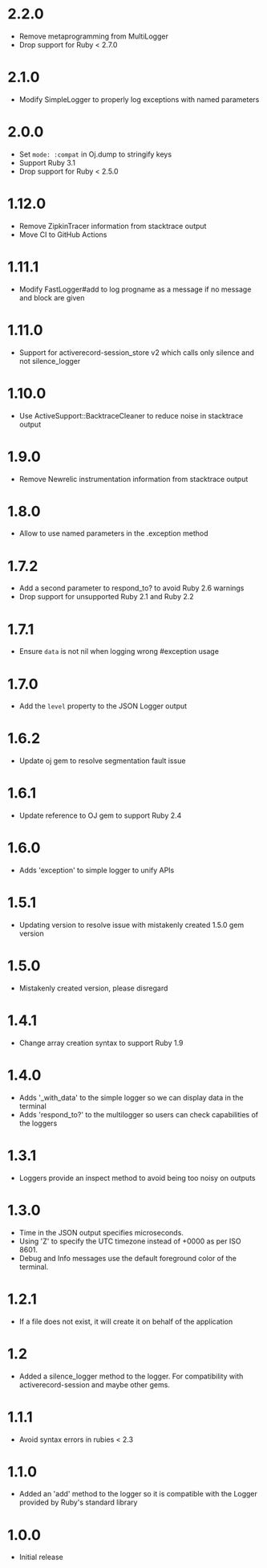 # 2.2.0
* Remove metaprogramming from MultiLogger
* Drop support for Ruby < 2.7.0

# 2.1.0
* Modify SimpleLogger to properly log exceptions with named parameters

# 2.0.0
* Set `mode: :compat` in Oj.dump to stringify keys
* Support Ruby 3.1
* Drop support for Ruby < 2.5.0

# 1.12.0
* Remove ZipkinTracer information from stacktrace output
* Move CI to GitHub Actions

# 1.11.1
* Modify FastLogger#add to log progname as a message if no message and block are given

# 1.11.0
* Support for activerecord-session_store v2 which calls only silence and not silence_logger

# 1.10.0
* Use ActiveSupport::BacktraceCleaner to reduce noise in stacktrace output

# 1.9.0
* Remove Newrelic instrumentation information from stacktrace output

# 1.8.0
* Allow to use named parameters in the .exception method

# 1.7.2
* Add a second parameter to respond_to? to avoid Ruby 2.6 warnings
* Drop support for unsupported Ruby 2.1 and Ruby 2.2

# 1.7.1
* Ensure `data` is not nil when logging wrong #exception usage

# 1.7.0
* Add the `level` property to the JSON Logger output

# 1.6.2
* Update oj gem to resolve segmentation fault issue

# 1.6.1
* Update reference to OJ gem to support Ruby 2.4

# 1.6.0
* Adds 'exception' to simple logger to unify APIs

# 1.5.1
* Updating version to resolve issue with mistakenly created 1.5.0 gem version

# 1.5.0
* Mistakenly created version, please disregard

# 1.4.1
* Change array creation syntax to support Ruby 1.9

# 1.4.0
* Adds '_with_data' to the simple logger so we can display data in the terminal
* Adds 'respond_to?' to the multilogger so users can check capabilities of the loggers

# 1.3.1
* Loggers provide an inspect method to avoid being too noisy on outputs

# 1.3.0
* Time in the JSON output specifies microseconds.
* Using 'Z' to specify the UTC timezone instead of +0000 as per ISO 8601.
* Debug and Info messages use the default foreground color of the terminal.

# 1.2.1
* If a file does not exist, it will create it on behalf of the application

# 1.2
* Added a silence_logger method to the logger. For compatibility with activerecord-session and maybe other gems.

# 1.1.1
* Avoid syntax errors in rubies < 2.3

# 1.1.0
* Added an 'add' method to the logger so it is compatible with the Logger provided by Ruby's standard library

# 1.0.0
* Initial release
